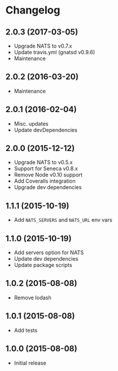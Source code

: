 # Changelog

## 2.0.3 (2017-03-05)

- Upgrade NATS to v0.7.x
- Update travis.yml (gnatsd v0.9.6)
- Maintenance

## 2.0.2 (2016-03-20)

- Maintenance

## 2.0.1 (2016-02-04)

- Misc. updates
- Update devDependencies

## 2.0.0 (2015-12-12)

- Upgrade NATS to v0.5.x
- Support for Seneca v0.8.x
- Remove Node v0.10 support
- Add Coveralls integration
- Upgrade dev dependencies

## 1.1.1 (2015-10-19)

- Add `NATS_SERVERS` and `NATS_URL` env vars

## 1.1.0 (2015-10-19)

- Add servers option for NATS
- Update dev dependencies
- Update package scripts

## 1.0.2 (2015-08-08)

- Remove lodash

## 1.0.1 (2015-08-08)

- Add tests

## 1.0.0 (2015-08-08)

- Initial release